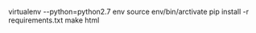 virtualenv --python=python2.7 env
source env/bin/arctivate
pip install -r requirements.txt
make html